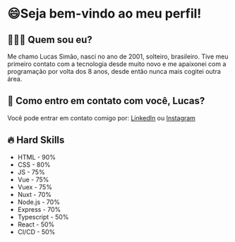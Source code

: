# 😄Seja bem-vindo ao meu perfil!
## 👨🏼‍💻  Quem sou eu?

Me chamo Lucas Simão, nasci no ano de 2001, solteiro, brasileiro. Tive meu primeiro contato com a tecnologia desde muito novo e me apaixonei com a programação por volta dos 8 anos, desde então nunca mais cogitei outra área.
 
 ## 📱 Como entro em contato com você, Lucas?

 Você pode entrar em contato comigo por:
 [LinkedIn](https://www.linkedin.com/in/lucas-simao-o-s-rocha/)
 ou
 [Instagram](https://www.instagram.com/siimaoo_/)

## 🔥 Hard Skills

- HTML - 90%
- CSS - 80%
- JS - 75%
- Vue - 75%
- Vuex - 75%
- Nuxt - 70%
- Node.js - 70%
- Express - 70%
- Typescript - 50%
- React - 50%
- CI/CD - 50%
